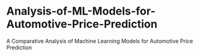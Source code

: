 # Analysis-of-ML-Models-for-Automotive-Price-Prediction
A Comparative Analysis of Machine Learning Models for Automotive Price Prediction
